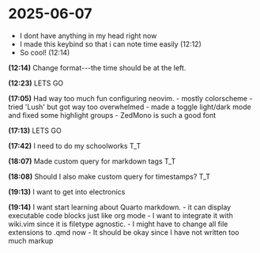 
# 2025-06-07

- I dont have anything in my head right now
- I made this keybind so that i can note time easily (12:12)
- So cool! (12:14)
  
__(12:14)__ Change format---the time should be at the left.

__(12:23)__ LETS GO

__(17:05)__ Had way too much fun configuring neovim.
            - mostly colorscheme
            - tried 'Lush' but got way too overwhelmed
            - made a toggle light/dark mode and fixed some highlight groups
            - ZedMono is such a good font

__(17:13)__ LETS GO

__(17:42)__ I need to do my schoolworks T_T

__(18:07)__ Made custom query for markdown tags T_T

__(18:08)__ Should I also make custom query for timestamps? T_T

__(19:13)__ I want to get into electronics

__(19:14)__ I want start learning about Quarto markdown.
            - it can display executable code blocks just like org mode
            - I want to integrate it with wiki.vim since it is filetype agnostic.
            - I might have to change all file extensions to .qmd now
            - It should be okay since I have not written too much markup
